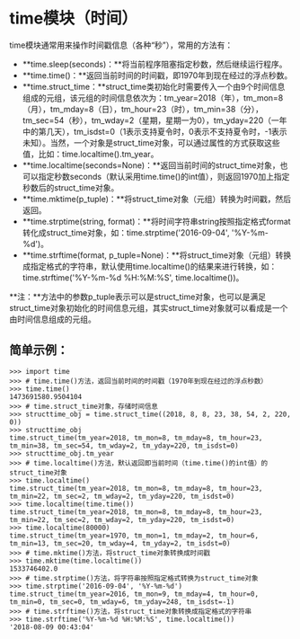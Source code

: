 # time模块（时间）

time模块通常用来操作时间戳信息（各种“秒”），常用的方法有：

* **time.sleep\(seconds\)：**将当前程序阻塞指定秒数，然后继续运行程序。
* **time.time\(\)：**返回当前时间的时间戳，即1970年到现在经过的浮点秒数。
* **time.struct\_time：**struct\_time类初始化时需要传入一个由9个时间信息组成的元组，该元组的时间信息依次为：tm\_year=2018（年），tm\_mon=8（月），tm\_mday=8（日），tm\_hour=23（时），tm\_min=38（分），tm\_sec=54（秒），tm\_wday=2（星期，星期一为0），tm\_yday=220（一年中的第几天），tm\_isdst=0（1表示支持夏令时，0表示不支持夏令时，-1表示未知）。当然，一个对象是struct\_time对象，可以通过属性的方式获取这些值，比如：time.localtime\(\).tm\_year。
* **time.localtime\(seconds=None\)：**返回当前时间的struct\_time对象，也可以指定秒数seconds（默认采用time.time\(\)的int值），则返回1970加上指定秒数后的struct\_time对象。
* **time.mktime\(p\_tuple\)：**将struct\_time对象（元组）转换为时间戳，然后返回。
* **time.strptime\(string, format\)：**将时间字符串string按照指定格式format转化成struct\_time对象，如：time.strptime\('2016-09-04', '%Y-%m-%d'\)。
* **time.strftime\(format, p\_tuple=None\)：**将struct\_time对象（元组）转换成指定格式的字符串，默认使用time.localtime\(\)的结果来进行转换，如：time.strftime\('%Y-%m-%d %H:%M:%S', time.localtime\(\)\)。

**注：**方法中的参数p\_tuple表示可以是struct\_time对象，也可以是满足struct\_time对象初始化的时间信息元组，其实struct\_time对象就可以看成是一个由时间信息组成的元组。

## 简单示例：

```text
>>> import time
>>> # time.time()方法，返回当前时间的时间戳（1970年到现在经过的浮点秒数）
>>> time.time()
1473691580.9504104
>>> # time.struct_time对象，存储时间信息
>>> structtime_obj = time.struct_time((2018, 8, 8, 23, 38, 54, 2, 220, 0))
>>> structtime_obj
time.struct_time(tm_year=2018, tm_mon=8, tm_mday=8, tm_hour=23, tm_min=38, tm_sec=54, tm_wday=2, tm_yday=220, tm_isdst=0)
>>> structtime_obj.tm_year
>>> # time.localtime()方法，默认返回即当前时间（time.time()的int值）的struct_time对象
>>> time.localtime()
time.struct_time(tm_year=2018, tm_mon=8, tm_mday=8, tm_hour=23, tm_min=22, tm_sec=2, tm_wday=2, tm_yday=220, tm_isdst=0)
>>> time.localtime(time.time())
time.struct_time(tm_year=2018, tm_mon=8, tm_mday=8, tm_hour=23, tm_min=22, tm_sec=2, tm_wday=2, tm_yday=220, tm_isdst=0)
>>> time.localtime(80000)
time.struct_time(tm_year=1970, tm_mon=1, tm_mday=2, tm_hour=6, tm_min=13, tm_sec=20, tm_wday=4, tm_yday=2, tm_isdst=0)
>>> # time.mktime()方法，将struct_time对象转换成时间戳
>>> time.mktime(time.localtime())
1533746402.0
>>> # time.strptime()方法，将字符串按照指定格式转换为struct_time对象
>>> time.strptime('2016-09-04', '%Y-%m-%d')
time.struct_time(tm_year=2016, tm_mon=9, tm_mday=4, tm_hour=0, tm_min=0, tm_sec=0, tm_wday=6, tm_yday=248, tm_isdst=-1)
>>> # time.strftime()方法，将struct_time对象转换成指定格式的字符串
>>> time.strftime('%Y-%m-%d %H:%M:%S', time.localtime())
'2018-08-09 00:43:04'
```

